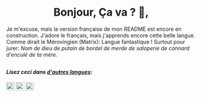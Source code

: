 <h1 align="center">Bonjour, Ça va ? 👋,</h1>

Je m'excuse, mais la version française de mon README est encore en construction. J'adore le français, mais j'apprends encore cette belle langue. 
Comme dirait le Mérovingien (Matrix): Langue fantastique ! Surtout pour jurer: _Nom de dieu de putain de bordel de merde de saloperie de connard d'enculé de ta mère._

##

#### _Lisez ceci dans [d'autres langues](Translations.md):_
<kbd>[<img title="Inglês" alt="Inglês" src="https://cdn.staticaly.com/gh/hjnilsson/country-flags/master/svg/us.svg" width="22">](README.en.md)</kbd>
<kbd>[<img title="Português" alt="Português" src="https://cdn.staticaly.com/gh/hjnilsson/country-flags/master/svg/br.svg" width="22">](README.pt_br.md)</kbd>
<kbd>[<img title="Española" alt="Española" src="https://cdn.staticaly.com/gh/hjnilsson/country-flags/master/svg/es.svg" width="22">](README.es.md)</kbd>

